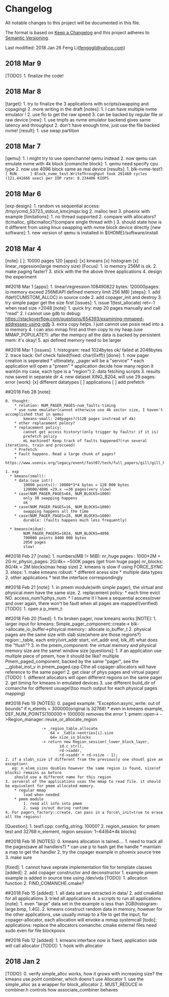 # Changelog
All notable changes to this project will be documented in this file.

The format is based on [Keep a Changelog](http://keepachangelog.com/en/1.0.0/)
and this project adheres to [Semantic Versioning](http://semver.org/spec/v2.0.0.html).

Last modified: 2018 Jan 26
Feng Li(fengggli@yahoo.com)

## 2018 Mar 9
[TODO]:
	1. finalize the code!

## 2018 Mar 8
[target]:
	1. try to finalize the 3 applications with scripts(swapping and copaging)
	2. more writing in the draft
[notes]:
	1. I can have multiple nvme emulator !
	2. use fio to get the raw speed
	3. can be backed by regular file or raw device
[new]:
	1. use tmpfs as nvme emulator backend gives same latency and throughput
	2. don't have enough time, just use the file backed nvme!
[result]:
    1. use swap partition
	

## 2018 Mar 7
[qemu]:
    1. i might try to use openchannel qemu instead
	2. now qemu can emulate nvme with 4k block
[comanche block]:
	1. qemu need specify cpu type
	2. now use 4096 block same as real device
[results]:
	1. blk-nvme-test1:
	```
	[ RUN      ] Block_nvme_test.WriteThroughput
	took 291460 cycles (121.441666 usec) per IOP
	rate: 8.234406 KIOPS
	```

## 2018 Mar 6
[exp design]: 
    1. random vs sequential  access: /tmp/ycmd_53723_stdout_kmcjmqsr.log
    2. malloc test
    3. phoenix with example
[limitations]:
    1. no thread supported
    2. compare with allocators?(tcmalloc, glibcmalloc)?(compare single thread with )
    3. should state how is it different from using linux swapping with nvme block device directly
[new software]:
    1. new version of qemu is installed in ${HOME}/software/install

## 2018 Mar 4
[note]:
    [ ]: 10000 pages 120
[apps]:
    [x] kmeans
    [x] histogram
    [x] linear\_regession(large memory size)
[Focus]:
    1. io memory 256M is ok.
    2. make paging faster?
    3. stick with the the above three applications
    4. design the experiment

##2018 Mar 1
[apps]:
    1. linear\regression:108490822 bytes: 120000pages: io memory exceed 256M(API defined memory limit 256 MB)
[steps]:
    1. add ifdef(CUMSTOM\_ALLOC) in source code
    2. add copager\_init and destroy
    3. try simple pager get the size first
[issues]:
    1. issue 1(test\_allocate)
            ret=-1 when read size =2048
[note]:
    1. quick try:
        map 20 pages manually and call "read"
    2. I cannot use gdb to debug:
        https://stackoverflow.com/questions/654393/examining-mmaped-addresses-using-gdb
    3. extra copy helps. I just cannot use posix read into a io memory
    4. I can also mmap first and then copy to my heap.(use MMAP_POPULATE?): after the mempcy all the data is backed by persistent mem: it's okay!
    5. api defined memory need to be larger

##2018 Mar 1
[issues]:
    1. histogram: read 1024bytes ok/ failed at 2048bytes
    2. trace back: 0xf check failed(fixed: char(0xff))
[done]:
    1. now pager creation is  seperated
        * ultimately, _pager will be a "service"
        * each application will open a "pmem"
        * application decide how many region it want(in my case, each type is a "region")
    2. data fetching scripts
    3. results now saved in separate dir
    4. new dataset XING\_B204, will use 29 pages: error
[work]:
    [x] different datatypes
    [ ] applications
    [ ] add prefetch

##2018 Feb 28
[note]:
     
    0. thought:
        * relation: NUM_PAGER_PAGES-num_faults-timing
        * use nvme emulator(cannot otherwise use 4k sector size, I haven't accomplished that in qemu)
            kmeans-small: 240pages?(512B pages instread of 4k)
        * other replacement polocy?
        * replacement policy:
            cannot get access history!(only trigger by faults! if it is)
            prefetch policy
            mL machined? Keep track of faults happened?(run several iterations, train and procceed)
        * Prefetch
        * Fault happens. Read a large chunk of pages?
        * https://www.usenix.org/legacy/event/fast07/tech/full_papers/gill/gill_html/node12.html

    1. exp
      * kmeans(small):
        * data:(use int!)
            10000 points(): 10000*3*4 bytes = 120 000 bytes
            120000/4096 =29.x ~=30 pages(very slow)
        * case(NUM_PAGER_PAGES=64, NUM_BLOCKS=1000)
            only 30 swapping happens
            ok
        * case(NUM_PAGER_PAGES=16, NUM_BLOCKS=1000)
            swapping happens all the time
        * case(NUM_PAGER_PAGES=28, NUM_BLOCKS=1000)
            durable: (faults happens much less frequently)

      * kmeans(midum):
            NUM_PAGER_PAGERS=1024, NUM_BLOCKS=4096
            700000 points 8400 000 bytes
            2050 pages
            slow!

        
##2018 Feb 27
[note]: 
    1. numbers(MB != MiB):
        nr_huge pages : 1000*2M = 2G
        nr_physic_pages: 2G/4k= ~500K pages (get from huge page)
        nr_blocks: 8G/4k = 2M blocks(max heap size)
    2. kmeans is slow if using FORCE\_SYNC
    3. steps:
        1. make kmeans robust:
            * different acess size
            * multiple data types
        2. other applications
            * test the interface correspondingly

##2018 Feb 21
[note]:
    1. in pmem module(with simple pager), the virtual and physical mem have the same size.
    2. replacement policy:
        * each time evict NO. access_num%phys_num.
        * I assume it I have a sequential access(over and over again, there won't be fault when all pages are mapped!(verified)
[TODO]: 
    1. open a p\_mem\_t: 

##2018 Feb 20
[fixed]:
    1. fix broken pager, now kmeans works
[NOTE]:
    1.  larger input for kmeans:
    Simple_pager_component::create-> blk->allocate_io_buffer->phsyical memory:: allocate io_buffer_t
    2. physical pages are the same size with slab size(where are those regions?)
        region::_table, each entry(virt_addr start, virt_addr end, blk_itf)
        what does the "flush"?
    3. in the pmem\_component: the virtual memory and physical memory size are the same! window size 
[questions]:
    1. if an application use multiple piece of pmem, how it should be like?
        multiple Pmem_paged_component, backed by the same "pager", see the __global_inst_v in pmem_paged.cpp
        Cthe all copager-allocators will have reference to the same pager!
    2. get clear of phys pages and virtual pages!
[TODO]:
    1. different allocators will open different regions on the same pager
    2. get timing for kmeans in emulated devices
    3. use different build\_dir of comanche for different usuage!(too much output for each physical pages mapping)

##2018 Feb 19
[NOTES]:
    0. paged example: "Exception:async\_write: out of bounds" if n\_elemts = 300000(original is 32768)
        * even in kmeans example, DEF_NUM_POINTS(100000-> 100000)  removes the error
    1. pmem::open->
                 ->Region_manager::reuse_or_allocate_region

                    -> _region_table.allocate
                        64 = _table->entries[i].size
                        64= size_in_blocks
                    -> return new Region_session(_lower_block_layer,
                            id.c_str(),
                            rd->saddr,
                            rd->saddr + rd->size - 1);
    2. if a slab\_size if different from the previously one shoudl give an exception!
       eg: n_elem_sizes doubles however the same region is found, size(of blocks) remains as before
        should use a different name for this region
    3. serveral of the applications uses the mmap to read file. it should be equivelent for pmem allocated memory.
        * regular mmap
            load when needed
        * pmem module
            1. read all info into pmem
            2. swap in/out during runtime
    4. For pager\_factory::create, can pass in a force\_init=true to erase all the regions!

[Question]:
    1. test1.cpp: config\_string: 10000?
    2. region\_session: for pmem test and 32768 n\_element, region session: 1~64(64\*4k blocks)


##2018 Feb 16
[NOTES]:
    0. kmeans allocation is tained....
    1. need to track all the pages(save all handlers?)
        * can use p to hash get the  handle
        * maintain a map to get the handler
    2. try the copager example in phoenix source tree
    3. make sure 

[fixed]:
    1. cannot have seprate implementation file for template classes
[added]:
    2. add copager constructor and deconstructor
    1. example pmem example is added in source tree using /dev/vda
[TODO]:
    1. allocation function
    2. FIND_COMANCHE.cmake?

##2018 Feb 15
[added]:
	1. all data set are extracted in data/
    2. add cmakelist for all applications
    3. tried all applications
    4. a scripts to run all applications
[note]:
    1. even "large" data set in the example is less than 2GB(histogram-large.bmp, 1.4G).
    2. kmeans construct random data in memory, however for the other applications, use usually mmap to a file to get the input, for copager-allocator, each allocation will envoke a mmap systemcall
[todo]:
    applications:
        replace the allocators
    comanche:
        cmake externel files
        need sudo even for file blockposix

##2018 Feb 12
[added]:
	1. kmeans interface now is fixed, application side will call allocator
[TODO]:
	1. hook with allocator

## 2018 Jan 2
[TODO]:
    0. verify simple_alloc works, how it grows with increasing size?
        the kmeans use point combiner, which doens't use Allocator
    1. use the simple_alloc as a wrapper for block_allocator 
    2. MUST_REDUCE in combiner.h controls how associate_combiner behaves




